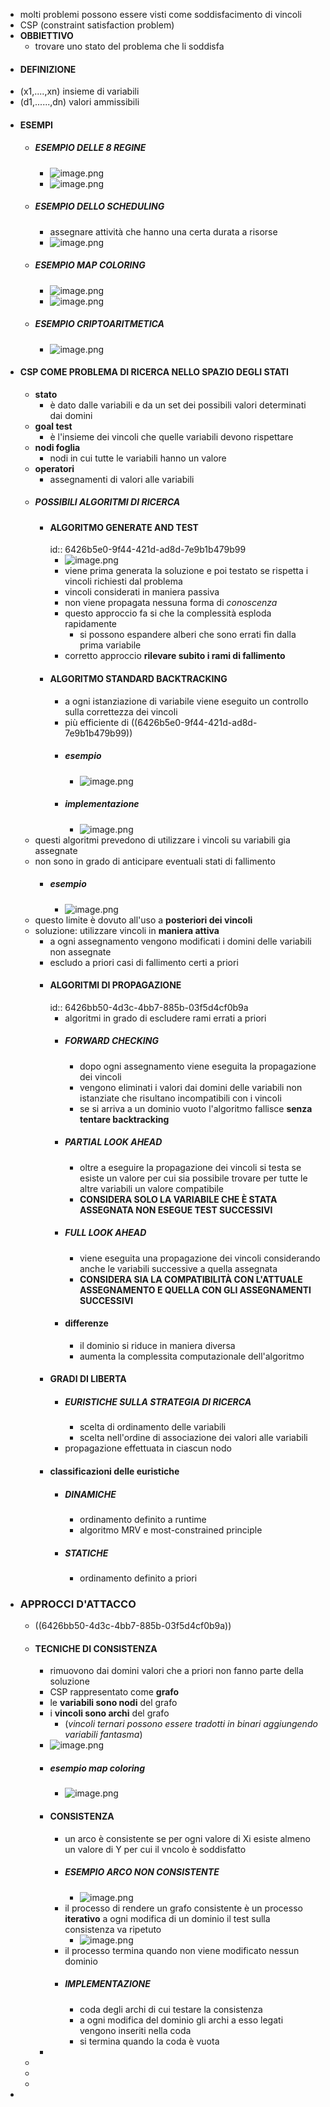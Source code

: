 - molti problemi possono essere visti come soddisfacimento di vincoli
- CSP (constraint satisfaction problem)
- **OBBIETTIVO**
	- trovare uno stato del problema che li soddisfa
- #### DEFINIZIONE
- (x1,....,xn) insieme di variabili
- (d1,......,dn) valori ammissibili
- #### ESEMPI
	- ##### ESEMPIO DELLE 8 REGINE
		- ![image.png](../assets/image_1680168077645_0.png)
		- ![image.png](../assets/image_1680168097248_0.png)
	- ##### ESEMPIO DELLO SCHEDULING
		- assegnare attività che hanno una certa durata a risorse
		- ![image.png](../assets/image_1680168216026_0.png)
	- ##### ESEMPIO MAP COLORING
		- ![image.png](../assets/image_1680168405449_0.png)
		- ![image.png](../assets/image_1680168428930_0.png)
	- ##### ESEMPIO CRIPTOARITMETICA
		- ![image.png](../assets/image_1680168770149_0.png)
- #### CSP COME PROBLEMA DI RICERCA NELLO SPAZIO DEGLI STATI
	- **stato**
		- è dato dalle variabili e  da un set dei possibili valori determinati dai domini
	- **goal test**
		- è l'insieme dei vincoli che quelle variabili devono rispettare
	- **nodi foglia**
		- nodi in cui tutte le variabili hanno un valore
	- **operatori**
		- assegnamenti di valori alle variabili
	- ##### POSSIBILI ALGORITMI DI RICERCA
		- #### ALGORITMO GENERATE AND TEST
		  id:: 6426b5e0-9f44-421d-ad8d-7e9b1b479b99
			- ![image.png](../assets/image_1680169415005_0.png)
			- viene prima generata la soluzione  e poi testato se rispetta i vincoli richiesti dal problema
			- vincoli considerati in maniera passiva
			- non viene propagata nessuna forma di *conoscenza*
			- questo approccio fa si che la complessità esploda rapidamente
				- si possono espandere alberi che sono errati fin dalla prima variabile
			- corretto approccio **rilevare subito i rami di fallimento**
		- #### ALGORITMO STANDARD BACKTRACKING
			- a ogni istanziazione di variabile viene eseguito un controllo sulla correttezza dei vincoli
			- più efficiente di ((6426b5e0-9f44-421d-ad8d-7e9b1b479b99))
			- ##### esempio
				- ![image.png](../assets/image_1680259082114_0.png)
			- ##### implementazione
				- ![image.png](../assets/image_1680259201397_0.png)
	- questi algoritmi prevedono di utilizzare i vincoli su variabili gia assegnate
	- non sono in grado di anticipare eventuali stati di fallimento
		- ##### esempio
			- ![image.png](../assets/image_1680259683232_0.png)
	- questo limite è dovuto all'uso a **posteriori dei vincoli**
	- soluzione: utilizzare vincoli in **maniera attiva**
		- a ogni assegnamento vengono modificati i domini delle variabili non assegnate
		- escludo a priori casi di fallimento certi a priori
		- #### ALGORITMI DI PROPAGAZIONE
		  id:: 6426bb50-4d3c-4bb7-885b-03f5d4cf0b9a
			- algoritmi in grado di escludere rami errati a priori
			- ##### FORWARD CHECKING
				- dopo ogni assegnamento viene  eseguita la propagazione dei vincoli
				- vengono eliminati i valori dai domini delle variabili non istanziate che risultano incompatibili con i vincoli
				- se si arriva a un dominio vuoto l'algoritmo fallisce **senza tentare backtracking**
			- ##### PARTIAL LOOK AHEAD
				- oltre a eseguire la propagazione dei vincoli si testa se esiste un valore per cui sia possibile trovare per tutte le altre variabili un valore compatibile
				- **CONSIDERA SOLO LA VARIABILE CHE È STATA ASSEGNATA NON ESEGUE TEST SUCCESSIVI**
			- ##### FULL LOOK AHEAD
				- viene eseguita una propagazione dei vincoli considerando anche le variabili successive a quella assegnata
				- **CONSIDERA SIA LA COMPATIBILITÀ CON L'ATTUALE ASSEGNAMENTO E QUELLA CON GLI ASSEGNAMENTI SUCCESSIVI**
			- #### differenze
				- il dominio si riduce in maniera diversa
				- aumenta la complessita computazionale dell'algoritmo
		- #### GRADI DI LIBERTA
			- ##### EURISTICHE SULLA STRATEGIA DI RICERCA
				- scelta di ordinamento delle variabili
				- scelta nell'ordine di associazione dei valori alle variabili
			- propagazione effettuata in ciascun nodo
		- #### classificazioni delle euristiche
			- ##### DINAMICHE
				- ordinamento definito a runtime
				- algoritmo MRV e most-constrained principle
			- ##### STATICHE
				- ordinamento definito a priori
- ### APPROCCI D'ATTACCO
	- ((6426bb50-4d3c-4bb7-885b-03f5d4cf0b9a))
	- #### TECNICHE DI CONSISTENZA
		- rimuovono dai domini valori che a priori non fanno parte della soluzione
		- CSP rappresentato come **grafo**
		- le **variabili sono nodi** del grafo
		- i **vincoli sono archi** del grafo
			- (*vincoli ternari possono essere tradotti in binari aggiungendo variabili fantasma*)
		- ![image.png](../assets/image_1680262376917_0.png)
		- ##### esempio map coloring
			- ![image.png](../assets/image_1680262551303_0.png)
		- #### CONSISTENZA
			- un arco è consistente se per ogni valore di Xi esiste almeno un valore di Y per cui il vncolo è soddisfatto
			- ##### ESEMPIO ARCO NON CONSISTENTE
				- ![image.png](../assets/image_1680263009585_0.png)
			- il processo di rendere un grafo consistente è un processo **iterativo** a ogni modifica di un dominio il test sulla consistenza va ripetuto
				- ![image.png](../assets/image_1680263083451_0.png)
			- il processo termina quando non viene modificato nessun dominio
			- ##### IMPLEMENTAZIONE
				- coda degli archi di cui testare la consistenza
				- a ogni modifica del dominio gli archi a esso legati vengono inseriti nella coda
				- si termina quando la coda è vuota
		-
	-
	-
	-
-